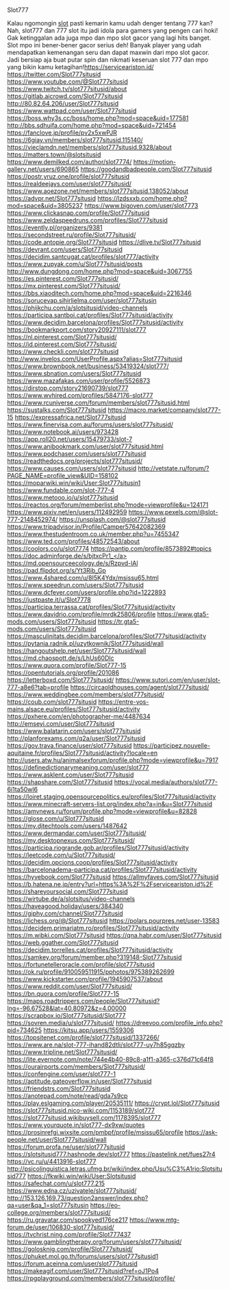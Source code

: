 Slot777

Kalau ngomongin <a href="https://serviceariston.id/">slot</a> pasti kemarin kamu udah denger tentang 777 kan? Nah, slot777 dan 777 slot itu jadi idola para gamers yang pengen cari hoki! Gak ketinggalan ada juga mpo dan mpo slot gacor yang lagi hits banget. Slot mpo ini bener-bener gacor serius deh! Banyak player yang udah mendapatkan kemenangan seru dan dapat maxwin dari mpo slot gacor. Jadi bersiap aja buat putar spin dan nikmati keseruan slot 777 dan mpo yang bikin kamu ketagihan!<a href="https://serviceariston.id/">https://serviceariston.id/</a>
<a href="https://twitter.com/Slot777situsid">https://twitter.com/Slot777situsid</a>
<a href="https://www.youtube.com/@Slot777situsid">https://www.youtube.com/@Slot777situsid</a>
<a href="https://www.twitch.tv/slot777situsid/about">https://www.twitch.tv/slot777situsid/about</a>
<a href="https://gitlab.aicrowd.com/Slot777situsid">https://gitlab.aicrowd.com/Slot777situsid</a>
<a href="http://80.82.64.206/user/Slot777situsid">http://80.82.64.206/user/Slot777situsid</a>
<a href="https://www.wattpad.com/user/Slot777situsid">https://www.wattpad.com/user/Slot777situsid</a>
<a href="https://boss.why3s.cc/boss/home.php?mod=space&uid=177581">https://boss.why3s.cc/boss/home.php?mod=space&uid=177581</a>
<a href="http://bbs.sdhuifa.com/home.php?mod=space&uid=721454">http://bbs.sdhuifa.com/home.php?mod=space&uid=721454</a>
<a href="https://fanclove.jp/profile/pv2x5xwPJR">https://fanclove.jp/profile/pv2x5xwPJR</a>
<a href="https://6giay.vn/members/slot777situsid.115140/">https://6giay.vn/members/slot777situsid.115140/</a>
<a href="https://vieclamdn.net/members/slot777situsid.9328/about">https://vieclamdn.net/members/slot777situsid.9328/about</a>
<a href="https://matters.town/@slotsitusid">https://matters.town/@slotsitusid</a>
<a href="https://www.demilked.com/author/slot7774/">https://www.demilked.com/author/slot7774/</a>
<a href="https://motion-gallery.net/users/690865">https://motion-gallery.net/users/690865</a>
<a href="https://goodandbadpeople.com/Slot777situsid">https://goodandbadpeople.com/Slot777situsid</a>
<a href="https://postr.yruz.one/profile/slot777situsid">https://postr.yruz.one/profile/slot777situsid</a>
<a href="https://realdeejays.com/user/slot777situsid/">https://realdeejays.com/user/slot777situsid/</a>
<a href="https://www.aoezone.net/members/slot777situsid.138052/about">https://www.aoezone.net/members/slot777situsid.138052/about</a>
<a href="https://advpr.net/Slot777situsid">https://advpr.net/Slot777situsid</a>
<a href="https://lzdsxxb.com/home.php?mod=space&uid=3805237">https://lzdsxxb.com/home.php?mod=space&uid=3805237</a>
<a href="https://www.bigoven.com/user/slot7773">https://www.bigoven.com/user/slot7773</a>
<a href="https://www.clickasnap.com/profile/Slot777situsid">https://www.clickasnap.com/profile/Slot777situsid</a>
<a href="https://www.zeldaspeedruns.com/profiles/Slot777situsid">https://www.zeldaspeedruns.com/profiles/Slot777situsid</a>
<a href="https://evently.pl/organizers/9381">https://evently.pl/organizers/9381</a>
<a href="https://secondstreet.ru/profile/Slot777situsid/">https://secondstreet.ru/profile/Slot777situsid/</a>
<a href="https://code.antopie.org/Slot777situsid">https://code.antopie.org/Slot777situsid</a>
<a href="https://dlive.tv/Slot777situsid">https://dlive.tv/Slot777situsid</a>
<a href="https://devrant.com/users/Slot777situsid">https://devrant.com/users/Slot777situsid</a>
<a href="https://decidim.santcugat.cat/profiles/slot777/activity">https://decidim.santcugat.cat/profiles/slot777/activity</a>
<a href="https://www.zupyak.com/u/Slot777situsid/posts">https://www.zupyak.com/u/Slot777situsid/posts</a>
<a href="http://www.dungdong.com/home.php?mod=space&uid=3067755">http://www.dungdong.com/home.php?mod=space&uid=3067755</a>
<a href="https://es.pinterest.com/Slot777situsid/">https://es.pinterest.com/Slot777situsid/</a>
<a href="https://mx.pinterest.com/Slot777situsid/">https://mx.pinterest.com/Slot777situsid/</a>
<a href="https://bbs.xiaoditech.com/home.php?mod=space&uid=2216346">https://bbs.xiaoditech.com/home.php?mod=space&uid=2216346</a>
<a href="https://sorucevap.sihirlielma.com/user/slot777situsin">https://sorucevap.sihirlielma.com/user/slot777situsin</a>
<a href="https://phijkchu.com/a/slotsitusid/video-channels">https://phijkchu.com/a/slotsitusid/video-channels</a>
<a href="https://participa.santboi.cat/profiles/Slot777situsid/activity">https://participa.santboi.cat/profiles/Slot777situsid/activity</a>
<a href="https://www.decidim.barcelona/profiles/Slot777situsid/activity">https://www.decidim.barcelona/profiles/Slot777situsid/activity</a>
<a href="https://bookmarkport.com/story20927111/slot777">https://bookmarkport.com/story20927111/slot777</a>
<a href="https://nl.pinterest.com/Slot777situsid/">https://nl.pinterest.com/Slot777situsid/</a>
<a href="https://id.pinterest.com/Slot777situsid/">https://id.pinterest.com/Slot777situsid/</a>
<a href="https://www.checkli.com/slot777situsid">https://www.checkli.com/slot777situsid</a>
<a href="http://www.invelos.com/UserProfile.aspx?alias=Slot777situsid">http://www.invelos.com/UserProfile.aspx?alias=Slot777situsid</a>
<a href="https://www.brownbook.net/business/53419324/slot777/">https://www.brownbook.net/business/53419324/slot777/</a>
<a href="https://www.sbnation.com/users/Slot777situsid">https://www.sbnation.com/users/Slot777situsid</a>
<a href="https://www.mazafakas.com/user/profile/5526873">https://www.mazafakas.com/user/profile/5526873</a>
<a href="https://dirstop.com/story21690739/slot777">https://dirstop.com/story21690739/slot777</a>
<a href="https://www.wvhired.com/profiles/5847176-slot777">https://www.wvhired.com/profiles/5847176-slot777</a>
<a href="https://www.rcuniverse.com/forum/members/slot777situsid.html">https://www.rcuniverse.com/forum/members/slot777situsid.html</a>
<a href="https://sustalks.com/Slot777situsid">https://sustalks.com/Slot777situsid</a>
<a href="https://macro.market/company/slot777-15">https://macro.market/company/slot777-15</a>
<a href="https://expressafrica.net/Slot777situsid">https://expressafrica.net/Slot777situsid</a>
<a href="https://www.finervisa.com.au/forums/users/slot777situsid/">https://www.finervisa.com.au/forums/users/slot777situsid/</a>
<a href="https://www.notebook.ai/users/973428">https://www.notebook.ai/users/973428</a>
<a href="https://app.roll20.net/users/15479733/slot-7">https://app.roll20.net/users/15479733/slot-7</a>
<a href="https://www.anibookmark.com/user/slot777situsid.html">https://www.anibookmark.com/user/slot777situsid.html</a>
<a href="https://www.podchaser.com/users/slot777situsid">https://www.podchaser.com/users/slot777situsid</a>
<a href="https://readthedocs.org/projects/slot777situsid/">https://readthedocs.org/projects/slot777situsid/</a>
<a href="https://www.causes.com/users/slot777situsid">https://www.causes.com/users/slot777situsid</a>
<a href="http://vetstate.ru/forum/?PAGE_NAME=profile_view&UID=158102">http://vetstate.ru/forum/?PAGE_NAME=profile_view&UID=158102</a>
<a href="https://moparwiki.win/wiki/User:Slot777situsin1">https://moparwiki.win/wiki/User:Slot777situsin1</a>
<a href="https://www.fundable.com/slot-777-4">https://www.fundable.com/slot-777-4</a>
<a href="https://www.metooo.io/u/slot777situsid">https://www.metooo.io/u/slot777situsid</a>
<a href="https://reactos.org/forum/memberlist.php?mode=viewprofile&u=124171">https://reactos.org/forum/memberlist.php?mode=viewprofile&u=124171</a>
<a href="https://www.pixiv.net/en/users/112492959">https://www.pixiv.net/en/users/112492959</a>
<a href="https://www.pexels.com/@slot-777-2148452974/">https://www.pexels.com/@slot-777-2148452974/</a>
<a href="https://unsplash.com/@slot777situsid">https://unsplash.com/@slot777situsid</a>
<a href="https://www.tripadvisor.in/Profile/Camper57642082369">https://www.tripadvisor.in/Profile/Camper57642082369</a>
<a href="https://www.thestudentroom.co.uk/member.php?u=7455347">https://www.thestudentroom.co.uk/member.php?u=7455347</a>
<a href="https://www.ted.com/profiles/48572543/about">https://www.ted.com/profiles/48572543/about</a>
<a href="https://coolors.co/u/slot7774">https://coolors.co/u/slot7774</a>
<a href="https://pantip.com/profile/8573892#topics">https://pantip.com/profile/8573892#topics</a>
<a href="https://doc.adminforge.de/s/bjtxcPr1_">https://doc.adminforge.de/s/bjtxcPr1_</a>
<a href="https://md.opensourceecology.de/s/Rzpvd-lAl">https://md.opensourceecology.de/s/Rzpvd-lAl</a>
<a href="https://pad.flipdot.org/s/Yt3Rib_Gp">https://pad.flipdot.org/s/Yt3Rib_Gp</a>
<a href="https://www.4shared.com/u/8I5K4Ydx/msissu65.html">https://www.4shared.com/u/8I5K4Ydx/msissu65.html</a>
<a href="https://www.speedrun.com/users/Slot777situsid">https://www.speedrun.com/users/Slot777situsid</a>
<a href="https://www.dcfever.com/users/profile.php?id=1222893">https://www.dcfever.com/users/profile.php?id=1222893</a>
<a href="https://justpaste.it/u/Slot7778">https://justpaste.it/u/Slot7778</a>
<a href="https://participa.terrassa.cat/profiles/Slot777situsid/activity">https://participa.terrassa.cat/profiles/Slot777situsid/activity</a>
<a href="https://www.davidrio.com/profile/mrdk25806/profile">https://www.davidrio.com/profile/mrdk25806/profile</a>
<a href="https://www.gta5-mods.com/users/Slot777situsid">https://www.gta5-mods.com/users/Slot777situsid</a>
<a href="https://tr.gta5-mods.com/users/Slot777situsid">https://tr.gta5-mods.com/users/Slot777situsid</a>
<a href="https://masculinitats.decidim.barcelona/profiles/Slot777situsid/activity">https://masculinitats.decidim.barcelona/profiles/Slot777situsid/activity</a>
<a href="https://pytania.radnik.pl/uzytkownik/Slot777situsid/wall">https://pytania.radnik.pl/uzytkownik/Slot777situsid/wall</a>
<a href="https://hangoutshelp.net/user/Slot777situsid/wall">https://hangoutshelp.net/user/Slot777situsid/wall</a>
<a href="https://md.chaospott.de/s/LhUs60Dlc">https://md.chaospott.de/s/LhUs60Dlc</a>
<a href="https://www.quora.com/profile/Slot777-15">https://www.quora.com/profile/Slot777-15</a>
<a href="https://opentutorials.org/profile/201086">https://opentutorials.org/profile/201086</a>
<a href="https://letterboxd.com/Slot777situsid/">https://letterboxd.com/Slot777situsid/</a>
<a href="https://www.sutori.com/en/user/slot-777-a8e6?tab=profile">https://www.sutori.com/en/user/slot-777-a8e6?tab=profile</a>
<a href="https://circaoldhouses.com/agent/slot777situsid/">https://circaoldhouses.com/agent/slot777situsid/</a>
<a href="https://www.weddingbee.com/members/slot777situsid/">https://www.weddingbee.com/members/slot777situsid/</a>
<a href="https://coub.com/slot777situsid">https://coub.com/slot777situsid</a>
<a href="https://entre-vos-mains.alsace.eu/profiles/Slot777situsid/activity">https://entre-vos-mains.alsace.eu/profiles/Slot777situsid/activity</a>
<a href="https://pxhere.com/en/photographer-me/4487634">https://pxhere.com/en/photographer-me/4487634</a>
<a href="http://emseyi.com/user/Slot777situsid">http://emseyi.com/user/Slot777situsid</a>
<a href="https://www.balatarin.com/users/slot777situsid">https://www.balatarin.com/users/slot777situsid</a>
<a href="http://planforexams.com/q2a/user/Slot777situsid">http://planforexams.com/q2a/user/Slot777situsid</a>
<a href="https://gov.trava.finance/user/slot777situsid">https://gov.trava.finance/user/slot777situsid</a>
<a href="https://participez.nouvelle-aquitaine.fr/profiles/Slot777situsid/activity?locale=en">https://participez.nouvelle-aquitaine.fr/profiles/Slot777situsid/activity?locale=en</a>
<a href="http://users.atw.hu/animalsexforum/profile.php?mode=viewprofile&u=7917">http://users.atw.hu/animalsexforum/profile.php?mode=viewprofile&u=7917</a>
<a href="https://definedictionarymeaning.com/user/slot777">https://definedictionarymeaning.com/user/slot777</a>
<a href="https://www.asklent.com/user/Slot777situsid">https://www.asklent.com/user/Slot777situsid</a>
<a href="https://shapshare.com/Slot777situsid">https://shapshare.com/Slot777situsid</a>
<a href="https://vocal.media/authors/slot777-6i1ta50wl6">https://vocal.media/authors/slot777-6i1ta50wl6</a>
<a href="https://loiret.staging.opensourcepolitics.eu/profiles/Slot777situsid/activity">https://loiret.staging.opensourcepolitics.eu/profiles/Slot777situsid/activity</a>
<a href="https://www.minecraft-servers-list.org/index.php?a=in&u=Slot777situsid">https://www.minecraft-servers-list.org/index.php?a=in&u=Slot777situsid</a>
<a href="https://amvnews.ru/forum/profile.php?mode=viewprofile&u=82828">https://amvnews.ru/forum/profile.php?mode=viewprofile&u=82828</a>
<a href="https://glose.com/u/Slot777situsid">https://glose.com/u/Slot777situsid</a>
<a href="https://my.djtechtools.com/users/1487642">https://my.djtechtools.com/users/1487642</a>
<a href="https://www.dermandar.com/user/Slot777situsid/">https://www.dermandar.com/user/Slot777situsid/</a>
<a href="https://my.desktopnexus.com/Slot777situsid/">https://my.desktopnexus.com/Slot777situsid/</a>
<a href="https://participa.riogrande.gob.ar/profiles/Slot777situsid/activity">https://participa.riogrande.gob.ar/profiles/Slot777situsid/activity</a>
<a href="https://leetcode.com/u/Slot777situsid/">https://leetcode.com/u/Slot777situsid/</a>
<a href="https://decidim.opcions.coop/profiles/Slot777situsid/activity">https://decidim.opcions.coop/profiles/Slot777situsid/activity</a>
<a href="https://barcelonadema-participa.cat/profiles/Slot777situsid/activity">https://barcelonadema-participa.cat/profiles/Slot777situsid/activity</a>
<a href="https://hyvebook.com/Slot777situsid">https://hyvebook.com/Slot777situsid</a>
<a href="https://allmyfaves.com/Slot777situsid">https://allmyfaves.com/Slot777situsid</a>
<a href="https://b.hatena.ne.jp/entry?url=https%3A%2F%2Fserviceariston.id%2F">https://b.hatena.ne.jp/entry?url=https%3A%2F%2Fserviceariston.id%2F</a>
<a href="https://shareyoursocial.com/Slot777situsid">https://shareyoursocial.com/Slot777situsid</a>
<a href="https://wirtube.de/a/slotsitus/video-channels">https://wirtube.de/a/slotsitus/video-channels</a>
<a href="https://haveagood.holiday/users/384340">https://haveagood.holiday/users/384340</a>
<a href="https://giphy.com/channel/Slot777situsid">https://giphy.com/channel/Slot777situsid</a>
<a href="https://lichess.org/@/Slot777situsid">https://lichess.org/@/Slot777situsid</a>
<a href="https://polars.pourpres.net/user-13583">https://polars.pourpres.net/user-13583</a>
<a href="https://decidem.primariatm.ro/profiles/Slot777situsid/activity">https://decidem.primariatm.ro/profiles/Slot777situsid/activity</a>
<a href="https://m.wibki.com/Slot777situsid">https://m.wibki.com/Slot777situsid</a>
<a href="https://qna.habr.com/user/Slot777situsid">https://qna.habr.com/user/Slot777situsid</a>
<a href="https://web.ggather.com/Slot777situsid">https://web.ggather.com/Slot777situsid</a>
<a href="https://decidim.torrelles.cat/profiles/Slot777situsid/activity">https://decidim.torrelles.cat/profiles/Slot777situsid/activity</a>
<a href="https://samkey.org/forum/member.php?319148-Slot777situsid">https://samkey.org/forum/member.php?319148-Slot777situsid</a>
<a href="https://fortunetelleroracle.com/profile/slot777situsid">https://fortunetelleroracle.com/profile/slot777situsid</a>
<a href="https://ok.ru/profile/910059511915/pphotos/975389262699">https://ok.ru/profile/910059511915/pphotos/975389262699</a>
<a href="https://www.kickstarter.com/profile/1945907537/about">https://www.kickstarter.com/profile/1945907537/about</a>
<a href="https://www.reddit.com/user/Slot777situsid/">https://www.reddit.com/user/Slot777situsid/</a>
<a href="https://bn.quora.com/profile/Slot777-15">https://bn.quora.com/profile/Slot777-15</a>
<a href="https://maps.roadtrippers.com/people/Slot777situsid?lng=-96.67528&lat=40.80972&z=4.00000">https://maps.roadtrippers.com/people/Slot777situsid?lng=-96.67528&lat=40.80972&z=4.00000</a>
<a href="https://scrapbox.io/Slot777situsid/Slot777">https://scrapbox.io/Slot777situsid/Slot777</a>
<a href="https://sovren.media/u/slot777situsid/">https://sovren.media/u/slot777situsid/</a>
<a href="https://dreevoo.com/profile_info.php?pid=734625">https://dreevoo.com/profile_info.php?pid=734625</a>
<a href="https://kitsu.app/users/1559306">https://kitsu.app/users/1559306</a>
<a href="https://topsitenet.com/profile/slot777situsid/1337266/">https://topsitenet.com/profile/slot777situsid/1337266/</a>
<a href="https://www.are.na/slot-777-ihand82dtli/slot777-uy7h85gqzby">https://www.are.na/slot-777-ihand82dtli/slot777-uy7h85gqzby</a>
<a href="https://www.tripline.net/Slot777situsid/">https://www.tripline.net/Slot777situsid/</a>
<a href="https://lite.evernote.com/note/744e4b40-89c8-a1f1-a365-c376d71c64f8">https://lite.evernote.com/note/744e4b40-89c8-a1f1-a365-c376d71c64f8</a>
<a href="https://ourairports.com/members/Slot777situsid/">https://ourairports.com/members/Slot777situsid/</a>
<a href="https://confengine.com/user/slot777-1">https://confengine.com/user/slot777-1</a>
<a href="https://aptitude.gateoverflow.in/user/Slot777situsid">https://aptitude.gateoverflow.in/user/Slot777situsid</a>
<a href="https://friendstrs.com/Slot777situsid">https://friendstrs.com/Slot777situsid</a>
<a href="https://anotepad.com/note/read/gda7s9cp">https://anotepad.com/note/read/gda7s9cp</a>
<a href="https://play.eslgaming.com/player/20535111/">https://play.eslgaming.com/player/20535111/</a>
<a href="https://crypt.lol/Slot777situsid">https://crypt.lol/Slot777situsid</a>
<a href="https://slot777situsid.nico-wiki.com/1153189/slot777">https://slot777situsid.nico-wiki.com/1153189/slot777</a>
<a href="https://slot777situsid.wikibuysell.com/1178395/slot777">https://slot777situsid.wikibuysell.com/1178395/slot777</a>
<a href="https://www.yourquote.in/slot777-dx9xw/quotes">https://www.yourquote.in/slot777-dx9xw/quotes</a>
<a href="https://prosinrefgi.wixsite.com/pmbpf/profile/msissu65/profile">https://prosinrefgi.wixsite.com/pmbpf/profile/msissu65/profile</a>
<a href="https://ask-people.net/user/Slot777situsid/wall">https://ask-people.net/user/Slot777situsid/wall</a>
<a href="https://forum.profa.ne/user/slot777situsid">https://forum.profa.ne/user/slot777situsid</a>
<a href="https://slotsitusid777.hashnode.dev/slot777">https://slotsitusid777.hashnode.dev/slot777</a>
<a href="https://pastelink.net/fues27r4">https://pastelink.net/fues27r4</a>
<a href="https://vc.ru/u/4413916-slot777">https://vc.ru/u/4413916-slot777</a>
<a href="http://psicolinguistica.letras.ufmg.br/wiki/index.php/Usu%C3%A1rio:Slotsitusid777">http://psicolinguistica.letras.ufmg.br/wiki/index.php/Usu%C3%A1rio:Slotsitusid777</a>
<a href="https://fkwiki.win/wiki/User:Slotsitusid">https://fkwiki.win/wiki/User:Slotsitusid</a>
<a href="https://safechat.com/u/slot777.215">https://safechat.com/u/slot777.215</a>
<a href="https://www.edna.cz/uzivatele/slot777situsid/">https://www.edna.cz/uzivatele/slot777situsid/</a>
<a href="http://153.126.169.73/question2answer/index.php?qa=user&qa_1=slot777situsin">http://153.126.169.73/question2answer/index.php?qa=user&qa_1=slot777situsin</a>
<a href="https://eo-college.org/members/slot777situsid/">https://eo-college.org/members/slot777situsid/</a>
<a href="https://ru.gravatar.com/spookyed176ce217">https://ru.gravatar.com/spookyed176ce217</a>
<a href="https://www.mtg-forum.de/user/106830-slot777situsid/">https://www.mtg-forum.de/user/106830-slot777situsid/</a>
<a href="https://tvchrist.ning.com/profile/Slot777437">https://tvchrist.ning.com/profile/Slot777437</a>
<a href="https://www.gamblingtherapy.org/forum/users/slot777situsid/">https://www.gamblingtherapy.org/forum/users/slot777situsid/</a>
<a href="https://golosknig.com/profile/Slot777situsid/">https://golosknig.com/profile/Slot777situsid/</a>
<a href="https://phuket.mol.go.th/forums/users/slot777situsid1">https://phuket.mol.go.th/forums/users/slot777situsid1</a>
<a href="https://forum.aceinna.com/user/slot777situsid">https://forum.aceinna.com/user/slot777situsid</a>
<a href="https://makeagif.com/user/Slot777situsid?ref=oJ1Po4">https://makeagif.com/user/Slot777situsid?ref=oJ1Po4</a>
<a href="https://rpgplayground.com/members/slot777situsid/profile/">https://rpgplayground.com/members/slot777situsid/profile/</a>

